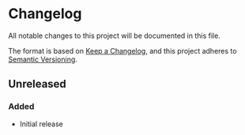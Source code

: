 # Changelog
All notable changes to this project will be documented in this file.

The format is based on [Keep a Changelog], and this project adheres to
[Semantic Versioning].

## Unreleased

### Added
- Initial release


[keep a changelog]: https://keepachangelog.com/en/1.1.0/
[semantic versioning]: https://semver.org/spec/v2.0.0.html
